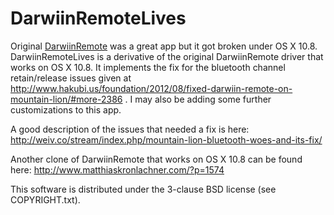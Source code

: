 DarwiinRemoteLives
==================

Original [DarwiinRemote](https://sourceforge.net/projects/darwiin-remote/) was a great app but it got broken under OS X 10.8. DarwiinRemoteLives is a derivative of the original DarwiinRemote driver that works on OS X 10.8. It implements the fix for the bluetooth channel retain/release issues given at http://www.hakubi.us/foundation/2012/08/fixed-darwiin-remote-on-mountain-lion/#more-2386 . I may also be adding some further customizations to this app.

A good description of the issues that needed a fix is here: http://weiv.co/stream/index.php/mountain-lion-bluetooth-woes-and-its-fix/

Another clone of DarwiinRemote that works on OS X 10.8 can be found here: http://www.matthiaskronlachner.com/?p=1574


This software is distributed under the 3-clause BSD license (see COPYRIGHT.txt).